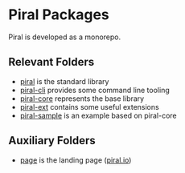 # Piral Packages

Piral is developed as a monorepo.

## Relevant Folders

- [piral](./piral/README.md) is the standard library
- [piral-cli](./piral-cli/README.md) provides some command line tooling
- [piral-core](./piral-core/README.md) represents the base library
- [piral-ext](./piral-ext/README.md) contains some useful extensions
- [piral-sample](./piral-sample/README.md) is an example based on piral-core

## Auxiliary Folders

- [page](./page/README.md) is the landing page ([piral.io](https://piral.io))
